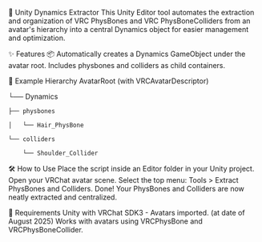 🧩 Unity Dynamics Extractor
This Unity Editor tool automates the extraction and organization of VRC PhysBones and VRC PhysBoneColliders from an avatar's hierarchy into a central Dynamics object for easier management and optimization.

✨ Features
📦 Automatically creates a Dynamics GameObject under the avatar root.
Includes physbones and colliders as child containers.

📂 Example Hierarchy
AvatarRoot (with VRCAvatarDescriptor)

└── Dynamics

    ├── physbones
    
    │   └── Hair_PhysBone
    
    └── colliders
    
        └── Shoulder_Collider
        
🛠 How to Use
Place the script inside an Editor folder in your Unity project.
Open your VRChat avatar scene.
Select the top menu: Tools > Extract PhysBones and Colliders.
Done! Your PhysBones and Colliders are now neatly extracted and centralized.

🧩 Requirements
Unity with VRChat SDK3 - Avatars imported. (at date of August 2025)
Works with avatars using VRCPhysBone and VRCPhysBoneCollider.

